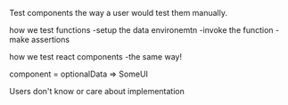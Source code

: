 Test components the way a user would test them manually.

how we test functions
-setup the data environemtn
-invoke the function
-make assertions

how we test react components
-the same way!

component = optionalData => SomeUI

Users don't know or care about implementation